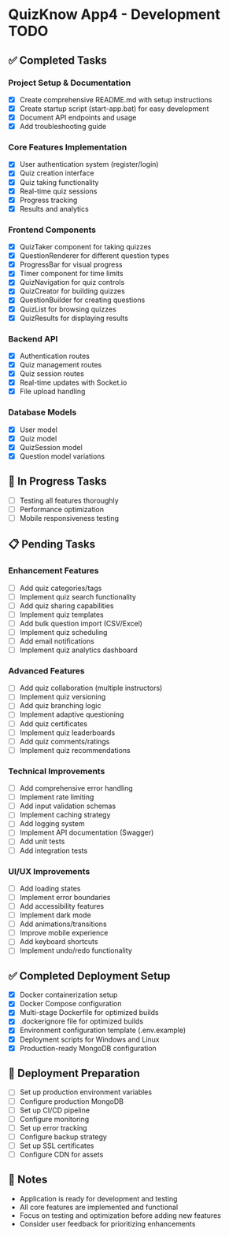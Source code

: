 # QuizKnow App4 - Development TODO

## ✅ Completed Tasks

### Project Setup & Documentation
- [x] Create comprehensive README.md with setup instructions
- [x] Create startup script (start-app.bat) for easy development
- [x] Document API endpoints and usage
- [x] Add troubleshooting guide

### Core Features Implementation
- [x] User authentication system (register/login)
- [x] Quiz creation interface
- [x] Quiz taking functionality
- [x] Real-time quiz sessions
- [x] Progress tracking
- [x] Results and analytics

### Frontend Components
- [x] QuizTaker component for taking quizzes
- [x] QuestionRenderer for different question types
- [x] ProgressBar for visual progress
- [x] Timer component for time limits
- [x] QuizNavigation for quiz controls
- [x] QuizCreator for building quizzes
- [x] QuestionBuilder for creating questions
- [x] QuizList for browsing quizzes
- [x] QuizResults for displaying results

### Backend API
- [x] Authentication routes
- [x] Quiz management routes
- [x] Quiz session routes
- [x] Real-time updates with Socket.io
- [x] File upload handling

### Database Models
- [x] User model
- [x] Quiz model
- [x] QuizSession model
- [x] Question model variations

## 🔄 In Progress Tasks
- [ ] Testing all features thoroughly
- [ ] Performance optimization
- [ ] Mobile responsiveness testing

## 📋 Pending Tasks

### Enhancement Features
- [ ] Add quiz categories/tags
- [ ] Implement quiz search functionality
- [ ] Add quiz sharing capabilities
- [ ] Implement quiz templates
- [ ] Add bulk question import (CSV/Excel)
- [ ] Implement quiz scheduling
- [ ] Add email notifications
- [ ] Implement quiz analytics dashboard

### Advanced Features
- [ ] Add quiz collaboration (multiple instructors)
- [ ] Implement quiz versioning
- [ ] Add quiz branching logic
- [ ] Implement adaptive questioning
- [ ] Add quiz certificates
- [ ] Implement quiz leaderboards
- [ ] Add quiz comments/ratings
- [ ] Implement quiz recommendations

### Technical Improvements
- [ ] Add comprehensive error handling
- [ ] Implement rate limiting
- [ ] Add input validation schemas
- [ ] Implement caching strategy
- [ ] Add logging system
- [ ] Implement API documentation (Swagger)
- [ ] Add unit tests
- [ ] Add integration tests

### UI/UX Improvements
- [ ] Add loading states
- [ ] Implement error boundaries
- [ ] Add accessibility features
- [ ] Implement dark mode
- [ ] Add animations/transitions
- [ ] Improve mobile experience
- [ ] Add keyboard shortcuts
- [ ] Implement undo/redo functionality

## ✅ Completed Deployment Setup
- [x] Docker containerization setup
- [x] Docker Compose configuration
- [x] Multi-stage Dockerfile for optimized builds
- [x] .dockerignore file for optimized builds
- [x] Environment configuration template (.env.example)
- [x] Deployment scripts for Windows and Linux
- [x] Production-ready MongoDB configuration

## 🚀 Deployment Preparation
- [ ] Set up production environment variables
- [ ] Configure production MongoDB
- [ ] Set up CI/CD pipeline
- [ ] Configure monitoring
- [ ] Set up error tracking
- [ ] Configure backup strategy
- [ ] Set up SSL certificates
- [ ] Configure CDN for assets

## 📝 Notes
- Application is ready for development and testing
- All core features are implemented and functional
- Focus on testing and optimization before adding new features
- Consider user feedback for prioritizing enhancements
